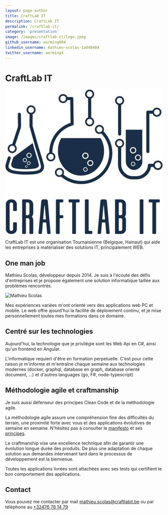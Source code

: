 ```yaml
---
layout: page-author
title: CraftLab IT
description: CraftLab IT
permalink: /craftlab-it/
category: 'presentation'
image: /images/craftlab-it/logo.jpeg
github_username: worming004
linkedin_username: mathieu-scolas-1a048484
twitter_username: worming4
---
```


# CraftLab IT

![Logo](/images/craftlab-it/logo.jpeg)

CraftLab IT est une organisation Tournaisienne (Belgique, Hainaut) qui aide les entreprises à matérialiser des solutions IT, principalement WEB.

## One man job

Mathieu Scolas, développeur depuis 2014.
Je suis à l'écoute des défis d'entreprises et je propose également une solution informatique taillée aux problèmes rencontrés.

![Mathieu Scolas](/images/craftlab-it/profil.jpg)

Mes expériences variées m'ont orienté vers des applications web PC et mobile. Le web offre ajourd'hui la facilité de déploiement continu, et je mise personnellement toutes mes formations dans ce domaine.

## Centré sur les technologies

Aujourd'hui, la technologie que je privilégie sont les Web Api en C#, ainsi qu'un frontend en Angular.

L'informatique requiert d'être en formation perpetuelle. C'est pour cette raison je m'informe et m'entraîne chaque semaine aux technologies modernes (docker, graphql, database en graph, database orienté document, ...) et d'autres languages (go, F#, node-typescript)

## Méthodologie agile et craftmanship

Je suis aussi défenseur des principes Clean Code et de la méthodologie agile.

La méthodologie agile assure une compréhension fine des difficultés du terrain, une proximité forte avec vous et des applications évolutives de semaine en semaine. N'hésitez pas à consulter le [manifesto](https://agilemanifesto.org/iso/fr/manifesto.html) et ses [principes](https://agilemanifesto.org/iso/fr/principles.html).

Le craftmanship vise une excellence technique afin de garantir une évolution longue durée des produits. De plus une adaptation de chaque solution aux demandes intervenant tard dans le processus de développement est la bienvenue.

Toutes les applications livrées sont attachées avec ses tests qui certifient le bon comportement des applications.

## Contact

Vous pouvez me contacter par mail <mathieu.scolas@craftlabit.be> ou par téléphone au <a href="+32476781479">+32476 78 14 79</a>
